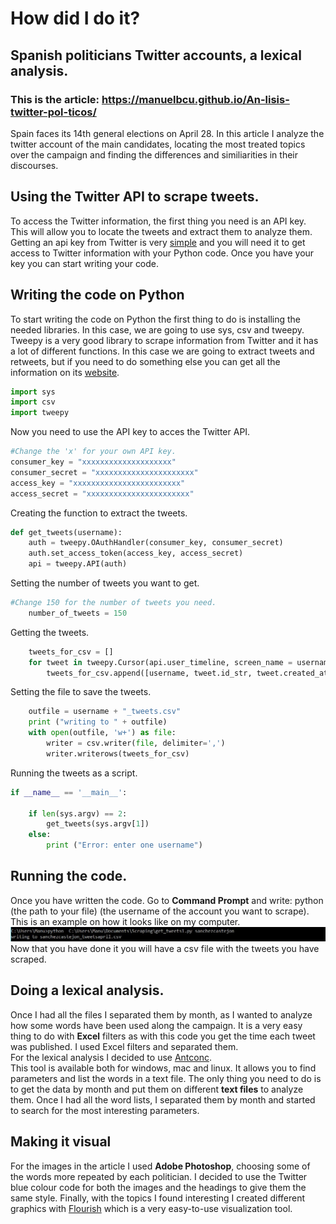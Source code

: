 # How did I do it?
## Spanish politicians Twitter accounts, a lexical analysis.
### This is the article: https://manuelbcu.github.io/An-lisis-twitter-pol-ticos/
Spain faces its 14th general elections on April 28. In this article I analyze the twitter account of the main candidates, locating the most treated topics over the campaign and finding the differences and similiarities in their discourses.

## Using the Twitter API to scrape tweets.

To access the Twitter information, the first thing you need is an API key. This will allow you to locate the tweets and extract them to analyze them. Getting an api key from Twitter is very [simple](https://developer.twitter.com/en/docs/basics/authentication/guides/access-tokens.html) and you will need it to get access to Twitter information with your Python code. Once you have your key you can start writing your code.

## Writing the code on Python
To start writing the code on Python the first thing to do is installing the needed libraries. In this case, we are going to use sys, csv and tweepy. Tweepy is a very good library to scrape information from Twitter and it has a lot of different functions. In this case we are going to extract tweets and retweets, but if you need to do something else you can get all the information on its [website](https://www.tweepy.org/).

```python
import sys
import csv
import tweepy
```
Now you need to use the API key to acces the Twitter API.
```python
#Change the 'x' for your own API key.
consumer_key = "xxxxxxxxxxxxxxxxxxxx"
consumer_secret = "xxxxxxxxxxxxxxxxxxxxxx"
access_key = "xxxxxxxxxxxxxxxxxxxxxxxx"
access_secret = "xxxxxxxxxxxxxxxxxxxxxxx"
```
Creating the function to extract the tweets.
```python
def get_tweets(username):
    auth = tweepy.OAuthHandler(consumer_key, consumer_secret)
    auth.set_access_token(access_key, access_secret)
    api = tweepy.API(auth)
```
Setting the number of tweets you want to get.
```python
#Change 150 for the number of tweets you need.
    number_of_tweets = 150
```
Getting the tweets.
```python
    tweets_for_csv = []
    for tweet in tweepy.Cursor(api.user_timeline, screen_name = username).items(number_of_tweets):
        tweets_for_csv.append([username, tweet.id_str, tweet.created_at, tweet.text.encode("utf-8")])
```
Setting the file to save the tweets.
```python
    outfile = username + "_tweets.csv"
    print ("writing to " + outfile)
    with open(outfile, 'w+') as file:
        writer = csv.writer(file, delimiter=',')
        writer.writerows(tweets_for_csv)
```
Running the tweets as a script.
```python
if __name__ == '__main__':

    if len(sys.argv) == 2:
        get_tweets(sys.argv[1])
    else:
        print ("Error: enter one username") 
```
## Running the code.
Once you have written the code. Go to **Command Prompt** and write: python   (the path to your file)   (the username of the account you want to scrape).
This is an example on how it looks like on my computer.
![alt tex](https://raw.githubusercontent.com/ManuelBCU/An-lisis-twitter-pol-ticos/master/Capture.JPG)
Now that you have done it you will have a csv file with the tweets you have scraped.

## Doing a lexical analysis.
Once I had all the files I separated them by month, as I wanted to analyze how some words have been used along the campaign. It is a very easy thing to do with **Excel** filters as with this code you get the time each tweet was published. I used Excel filters and separated them.  
For the lexical analysis I decided to use [Antconc](https://www.laurenceanthony.net/software/antconc/).  
This tool is available both for windows, mac and linux. It allows you to find parameters and list the words in a text file. The only thing you need to do is to get the data by month and put them on different **text files** to analyze them. 
Once I had all the word lists, I separated them by month and started to search for the most interesting parameters.

## Making it visual
For the images in the article I used **Adobe Photoshop**, choosing some of the words more repeated by each politician. I decided to use the Twitter blue colour code for both the images and the headings to give them the same style.
Finally, with the topics I found interesting I created different graphics with [Flourish](https://flourish.studio/) which is a very easy-to-use visualization tool. 
